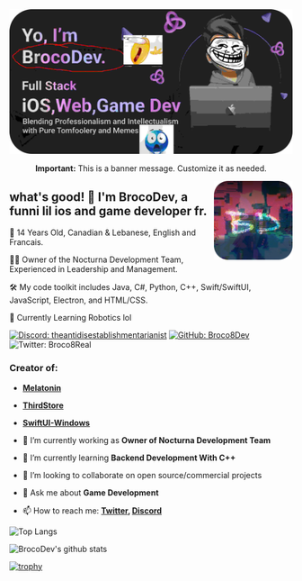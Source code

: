 <div style="text-align: center;">
  <img src="banner.png" alt="Banner Image" width="800px">

  <p><strong>Important:</strong> This is a banner message. Customize it as needed.</p>
</div>

<p align="right">
  <img align="right" height="140" src="pfp.png?raw=true" alt="Logo" style="float: right; "/>
</p>

## what's good! 👋 I'm BrocoDev, a funni lil ios and game developer fr.

🚀 14 Years Old, Canadian & Lebanese, English and Francais.

👨‍🏭 Owner of the Nocturna Development Team, Experienced in Leadership and Management.

🛠️ My code toolkit includes Java, C#, Python, C++, Swift/SwiftUI, JavaScript, Electron, and HTML/CSS.

🌟 Currently Learning Robotics lol

[![Discord: theantidisestablishmentarianist](https://img.shields.io/badge/-BrocoDev-blue?style=flat-square&logo=Discord&logoColor=white&link=https://discord.com/users/723310347724783687)](https://discord.com/users/723310347724783687)
[![GitHub: Broco8Dev](https://img.shields.io/github/followers/broco8dev?label=follow&style=social)](https://github.com/Broco8Dev)
![Twitter: Broco8Real](https://img.shields.io/twitter/follow/Broco8Real?style=social)

### Creator of: 
- **[Melatonin](https://www.npmjs.com/package/Melatonin)** 
- **[ThirdStore](https://github.com/Broco8Dev/ThirdStore)** 
- **[SwiftUI-Windows](https://github.com/Broco8Dev/SwiftUI-Windows)**

- 🔭 I’m currently working as **Owner of Nocturna Development Team**
- 🌱 I’m currently learning **Backend Development With C++**
- 👯 I’m looking to collaborate on open source/commercial projects
- 💬 Ask me about **Game Development**
- 📫 How to reach me:
  **[Twitter](https://twitter.com/Broco8Real), [Discord](https://discord.com/users/723310347724783687)**

![Top Langs](https://github-readme-stats.vercel.app/api/top-langs/?username=Broco8Dev&layout=compact&theme=dark&hide_border=true)

![BrocoDev's github stats](https://github-readme-stats.vercel.app/api?username=Broco8Dev&show_icons=true&hide_border=true&theme=dark)

[![trophy](https://github-profile-trophy.vercel.app/?username=Broco8Dev)](https://github.com/Broco8Dev/github-profile-trophy)

